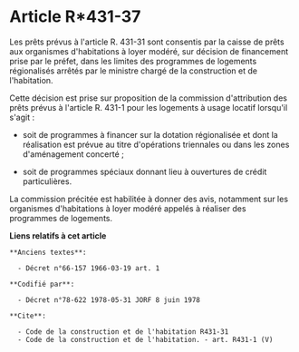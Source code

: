 # Article R*431-37

Les prêts prévus à l'article R. 431-31 sont consentis par la caisse de prêts aux organismes d'habitations à loyer modéré, sur
décision de financement prise par le préfet, dans les limites des programmes de logements régionalisés arrêtés par le
ministre chargé de la construction et de l'habitation.

Cette décision est prise sur proposition de la commission d'attribution des prêts prévus à l'article R. 431-1 pour les
logements à usage locatif lorsqu'il s'agit :

- soit de programmes à financer sur la dotation régionalisée et dont la réalisation est prévue au titre d'opérations
triennales ou dans les zones d'aménagement concerté ;

- soit de programmes spéciaux donnant lieu à ouvertures de crédit particulières.

La commission précitée est habilitée à donner des avis, notamment sur les organismes d'habitations à loyer modéré appelés à
réaliser des programmes de logements.

**Liens relatifs à cet article**

	**Anciens textes**:

	  - Décret n°66-157 1966-03-19 art. 1

	**Codifié par**:

	  - Décret n°78-622 1978-05-31 JORF 8 juin 1978

	**Cite**:

	  - Code de la construction et de l'habitation R431-31
	  - Code de la construction et de l'habitation. - art. R431-1 (V)
